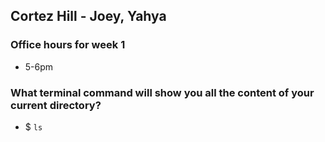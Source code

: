 ## Cortez Hill - Joey, Yahya

### Office hours for week 1
- 5-6pm
### What terminal command will show you all the content of your current directory?
- $ `ls`